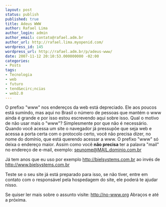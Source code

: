 ```yaml
---
layout: post
status: publish
published: true
title: Adeus WWW
author: Rafael Lima
author_login: admin
author_email: contato@rafael.adm.br
author_url: http://rafael.lima.myopenid.com/
wordpress_id: 145
wordpress_url: http://rafael.adm.br/p/adeus-www/
date: 2007-11-12 20:10:53.000000000 -02:00
categories:
- Posts
tags:
- Tecnologia
- web
- futuro
- tend&ecirc;ncias
- web2.0
---
```

O prefixo "www" nos endere&ccedil;os da web est&aacute; depreciado. Ele aos poucos est&aacute; sumindo, mas aqui no Brasil o n&uacute;mero de pessoas que mant&eacute;m o www ainda &eacute; grande e por isso estou escrevendo aqui sobre isso.
Qual o motivo de n&atilde;o usar mais o "www"?
Simplesmente por que n&atilde;o &eacute; necess&aacute;rio. Quando voc&ecirc; acessa um site o navegador j&aacute; pressup&otilde;e que seja web e acessa a porta certa com o protocolo certo, voc&ecirc; n&atilde;o precisa dizer, no nome do dom&iacute;nio, que est&aacute; querendo acessar a www. O prefixo "www" s&oacute; deixa o endere&ccedil;o maior.
Assim como voc&ecirc; <strong>n&atilde;o precisa</strong> ter a palavra "mail" no endere&ccedil;o de e-mail, exemplo: seunome@MAIL.dominio.com.br

J&aacute; tem anos que eu uso por exemplo <a href="http://bielsystems.com.br">http://bielsystems.com.br</a> ao inv&eacute;s de  <a href="http://www.bielsystems.com.br">http://www.bielsystems.com.br</a>

Teste se o seu site j&aacute; est&aacute; preparado para isso, se n&atilde;o tiver, entre em contato com o respons&aacute;vel pela hospedagem do site, ele poder&aacute; te ajudar nisso.

Se quiser ler mais sobre o assunto visite: <a href="http://no-www.org/">http://no-www.org</a>
Abra&ccedil;os e at&eacute; a pr&oacute;xima.
